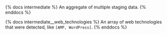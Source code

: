 {% docs intermediate %}
An aggregate of multiple staging data.
{% enddocs %}

{% docs intermediate__web_technologies %}
An array of web technologies that were detected, like `[AMP, WordPress]`.
{% enddocs %}
